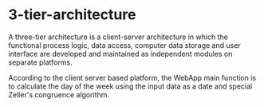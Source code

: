 # 3-tier-architecture

A  three-tier architecture is a client-server architecture in which the functional process logic, data access, computer data storage and user interface are developed and maintained as independent modules on separate platforms.

According to the client server based platform, the WebApp main function is to calculate the day of the week using the input data as a date and special Zeller's congruence algorithm.
